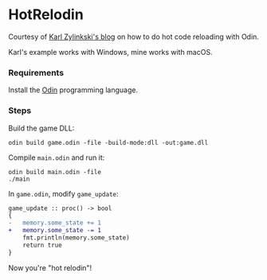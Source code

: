 # HotRelodin

Courtesy of [Karl Zylinkski's blog](https://zylinski.se/posts/hot-reload-gameplay-code/) on how to do hot code reloading with Odin.

Karl's example works with Windows, mine works with macOS.

### Requirements

Install the [Odin](https://odin-lang.org/docs/install/) programming language.

### Steps

Build the game DLL:
```shell
odin build game.odin -file -build-mode:dll -out:game.dll
```

Compile `main.odin` and run it:
```shell
odin build main.odin -file
./main
```

In `game.odin`, modify `game_update`:
```diff
game_update :: proc() -> bool
{
-   memory.some_state += 1
+   memory.some_state -= 1
    fmt.println(memory.some_state)
    return true
}
```

Now you're "hot relodin"!

